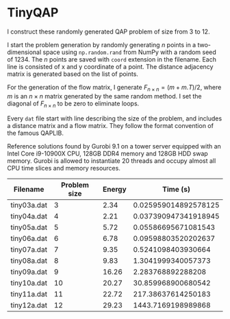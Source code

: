 # TinyQAP

I construct these randomly generated QAP problem of size from 3 to 12. 

I start the problem generation by randomly generating $n$ points in a two-dimensional space using ``np.random.rand`` from NumPy with a random seed of 1234. The $n$ points are saved with ``coord`` extension in the filename. Each line is consisted of x and y coordinate of a point. The distance adjacency matrix is generated based on the list of points. 

For the generation of the flow matrix, I generate $F_{n\times n}=(m+m.T) / 2$, where $m$ is an $n\times n$ matrix generated by the same random method. I set the diagonal of $F_{n\times n}$ to be zero to eliminate loops.

Every ``dat`` file start with line describing the size of the problem, and includes a distance matrix and a flow matrix. They follow the format convention of the famous QAPLIB.

Reference solutions found by Gurobi 9.1 on a tower server equipped with an Intel Core i9-10900X CPU, 128GB DDR4 memory and 128GB HDD swap memory. Gurobi is allowed to instantiate 20 threads and occupy almost all CPU time slices and memory resources.

| Filename             | Problem size | Energy      | Time (s)    |
|----------------------|-----------------|-------------|-------------|
|  tiny03a.dat         | 3            |   2.34      |  0.025959014892578125    |
|  tiny04a.dat         | 4            |   2.21      |  0.037390947341918945    |
|  tiny05a.dat         | 5            |   5.72      |  0.05586695671081543     |
|  tiny06a.dat         | 6            |   6.78      |  0.09598803520202637     |
|  tiny07a.dat         | 7            |   9.35      |  0.5241098403930664      |
|  tiny08a.dat         | 8            |   9.83      |  1.3041999340057373      |
|  tiny09a.dat         | 9            |   16.26     |  2.283768892288208       |
|  tiny10a.dat         | 10           |   20.27     |  30.859968900680542      |
|  tiny11a.dat         | 11           |   22.72     |  217.38637614250183      |
|  tiny12a.dat         | 12           |   29.23     |  1443.7169198989868      |
